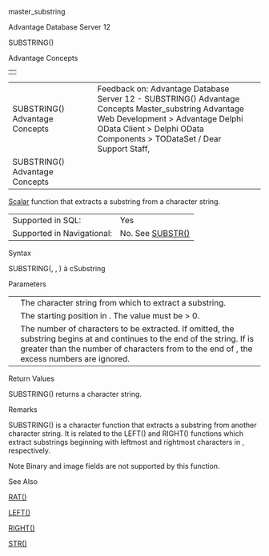 master\_substring




Advantage Database Server 12  

SUBSTRING()

Advantage Concepts

|  |
| --- |
|  |

|  |  |  |  |  |
| --- | --- | --- | --- | --- |
| SUBSTRING()  Advantage Concepts |  |  | Feedback on: Advantage Database Server 12 - SUBSTRING() Advantage Concepts Master\_substring Advantage Web Development > Advantage Delphi OData Client > Delphi OData Components > TODataSet / Dear Support Staff, |  |
| SUBSTRING()  Advantage Concepts |  |  |  |  |

[Scalar](master_supported_scalar_functions.htm) function that extracts a substring from a character string.

|  |  |
| --- | --- |
| Supported in SQL: | Yes |
| Supported in Navigational: | No. See [SUBSTR()](master_substr.htm) |

Syntax

SUBSTRING(<cString>, <nStart>, <nCount>) à cSubstring

Parameters

|  |  |
| --- | --- |
| <cString> | The character string from which to extract a substring. |
| <nStart> | The starting position in <cString>. The value must be > 0. |
| <nCount> | The number of characters to be extracted. If omitted, the substring begins at <nStart> and continues to the end of the string. If <nCount> is greater than the number of characters from <nStart> to the end of <cString>, the excess numbers are ignored. |

Return Values

SUBSTRING() returns a character string.

Remarks

SUBSTRING() is a character function that extracts a substring from another character string. It is related to the LEFT() and RIGHT() functions which extract substrings beginning with leftmost and rightmost characters in <cString>, respectively.

Note Binary and image fields are not supported by this function.

See Also

[RAT()](master_rat.htm)

[LEFT()](master_left.htm)

[RIGHT()](master_right.htm)

[STR()](master_str.htm)